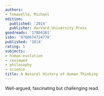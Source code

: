 ```yaml
---
authors:
- Tomasello, Michael
edition:
  published: '2014'
  publisher: Harvard University Press
goodreads: '17804361'
isbn: '9780674724778'
published: '2014'
rating: 5
subjects:
- human-evolution
- reviewed
- philosophy
- science
title: A Natural History of Human Thinking
---
```

Well-argued, fascinating but challenging read.
